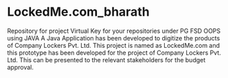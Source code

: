# LockedMe.com_bharath
Repository for project Virtual Key for your repositories under PG FSD OOPS using JAVA
A Java Application has been developed to digitize the products of Company Lockers Pvt. Ltd. 
This project is named as LockedMe.com and this prototype has been developed for the project of Company Lockers Pvt. Ltd. 
This can be presented to the relevant stakeholders for the budget approval.
